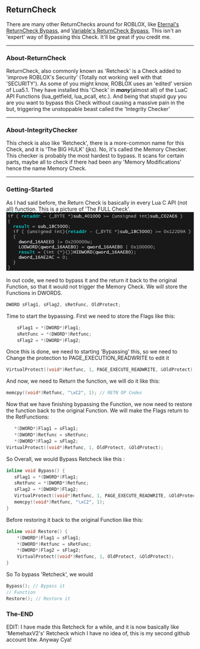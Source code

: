 ## ReturnCheck

There are many other ReturnChecks around for ROBLOX, like [Eternal's ReturnCheck Bypass](https://eternalv3.github.io/Retcheck/), and [Variable's ReturnCheck Bypass](https://v3rmillion.net/showthread.php?tid=148727), This isn't an 'expert' way of Bypassing this Check. It'll be great if you credit me.

______________________________________________

### About-ReturnCheck                                  
 ReturnCheck, also commonly known as 'Retcheck' is a Check added to 'improve ROBLOX's Security' (Totally not working well with that 'SECURITY'). As some of you might know, ROBLOX uses an 'edited' version of Lua5.1. They have installed this 'Check' in ***many***(almost all) of the LuaC API Functions (lua_getfield, lua_pcall, etc.). And being that stupid guy you are you want to bypass this Check without causing a massive pain in the but, triggering the unstoppable beast called the 'Integrity Checker'
 
 ____________________________________________
 
### About-IntegrityChecker                                                     
 This check is also like 'Retcheck', there is a more-common name for this Check, and it is 'The BIG HULK' (jks). No, it's called the Memory Checker. This checker is probably the most hardest to bypass. It scans for certain parts, maybe all to check if there had been any 'Memory Modifications' hence the name Memory Check.
 
____________________________________________

### Getting-Started

As I had said before, the Return Check is basically in every Lua C API (not all) function. This is a picture of 'The FULL Check'.
![ScreenShot](41dc3814d1bc48f7ee82637a23a28fbf.png)

In out code, we need to bypass it and the return it back to the original Function, so that it would not trigger the Memory Check. We will store the Functions in DWORDS.

```cpp
DWORD sFlag1, sFlag2, sRetFunc, OldProtect;
```
Time to start the bypassing. First we need to store the Flags like this:

```cpp
	sFlag1 = *(DWORD*)Flag1;
	sRetFunc = *(DWORD*)Retfunc;
	sFlag2 = *(DWORD*)Flag2;
 ````
 Once this is done, we need to starting 'Bypassing' this, so we need to Change the protection to PAGE_EXECUTION_READWRITE to edit it
 ```cpp
 VirtualProtect((void*)Retfunc, 1, PAGE_EXECUTE_READWRITE, &OldProtect);
 ```
 And now, we need to Return the function, we will do it like this:
 ```cpp
 memcpy((void*)Retfunc, "\xC2", 1); // RETN OP Codes
 ```
 
 Now that we have finishing bypassing the Function, we now need to restore the function back to the original Function. We will make the Flags return to the RetFunctions:
 
 ```cpp
 	*(DWORD*)Flag1 = sFlag1;
	*(DWORD*)Retfunc = sRetFunc;
	*(DWORD*)Flag2 = sFlag2;
 VirtualProtect((void*)Retfunc, 1, OldProtect, &OldProtect);
 ```
 
 So Overall, we would Bypass Retcheck like this :
 ```cpp
 inline void Bypass() {
	sFlag1 = *(DWORD*)Flag1;
	sRetFunc = *(DWORD*)Retfunc;
	sFlag2 = *(DWORD*)Flag2;
	VirtualProtect((void*)Retfunc, 1, PAGE_EXECUTE_READWRITE, &OldProtect);
	memcpy((void*)Retfunc, "\xC2", 1);
}
```
Before restoring it back to the original Function like this:
```cpp
inline void Restore() {
	*(DWORD*)Flag1 = sFlag1;
	*(DWORD*)Retfunc = sRetFunc;
	*(DWORD*)Flag2 = sFlag2;
	VirtualProtect((void*)Retfunc, 1, OldProtect, &OldProtect);
}
```

So To bypass 'Retcheck', we would 
```cpp
Bypass(); // Bypass it
// Function
Restore(); // Restore it
```

### The-END



EDIT: I have made this Retcheck for a while, and it is now basically like 'MemehaxV2's' Retcheck which I have no idea of, this is my second github account btw. Anyway Cya!
